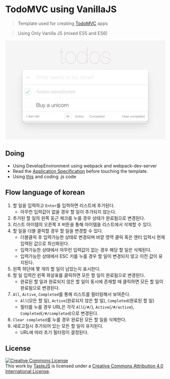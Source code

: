 # TodoMVC using VanillaJS

> Template used for creating [TodoMVC](http://todomvc.com) apps

> Using Only Vanilla JS (mixed ES5 and ES6)

![](https://github.com/tastejs/todomvc-app-css/raw/master/screenshot.png)


## Doing

- Using DevelopEnvironment using webpack and webpack-dev-server
- Read the [Application Specification](https://github.com/tastejs/todomvc/blob/master/app-spec.md) before touching the template.
- Using [this](https://github.com/tastejs/todomvc-app-template) and coding .js code


## Flow language of korean

1. 할 일을 입력하고 `Enter`를 입력하면 리스트에 추가된다.
   - 아무런 입력값이 없을 경우 할 일이 추가되지 않는다.
1. 추가된 할 일의 왼쪽 둥근 체크를 누를 경우 상태가 완료됨으로 변경된다.
1. 리스트 아이템의 오른쪽 X 버튼을 통해 아이템을 리스트에서 삭제할 수 있다.
1. 할 일을 더블 클릭할 경우 할 일을 변경할 수 있다.
   - 더블클릭 후 입력가능한 상태로 변경되며 바깥 영역 클릭 혹은 엔터 입력시 현재 입력된 값으로 최신화된다.
   - 입력가능한 상태에서 아무런 입력값이 없는 경우 해당 할 일은 삭제된다.
   - 입력가능한 상태에서 ESC 키를 누를 경우 할 일이 변경되지 않고 이전 값이 유지된다.
1. 왼쪽 하단에 몇 개의 할 일이 남았는지 표시한다.
1. 할 일 입력칸 왼쪽 화살표를 클릭하면 모든 할 일이 완료됨으로 변경된다.
   - 완료된 할 일과 완료되지 않은 할 일이 동시에 존재할 때 클릭하면 모든 할 일이 완료됨으로 변경된다.
1. `All`, `Active`, `Completed`를 통해 리스트를 필터링해서 보여준다.
   - `All`(모든 할 일), `Active`(완료되지 않은 할 일), `Completed`(완료된 할 일)
   - 필터를 누를 경우 URL은 각각 `All`(`/#/`), `Active`(`/#/active`), `Completed`(`/#/completed`)으로 변경된다.
1. `Clear completed`를 누를 경우 완료된 모든 할 일을 삭제한다.
1. 새로고침시 추가되어 있는 모든 할 일이 유지된다.
   - URL에 따라 초기 필터링이 결정된다.


## License

<a rel="license" href="http://creativecommons.org/licenses/by/4.0/deed.en_US"><img alt="Creative Commons License" style="border-width:0" src="http://i.creativecommons.org/l/by/4.0/80x15.png" /></a><br />This <span xmlns:dct="http://purl.org/dc/terms/" href="http://purl.org/dc/dcmitype/InteractiveResource" rel="dct:type">work</span> by <a xmlns:cc="http://creativecommons.org/ns#" href="http://sindresorhus.com" property="cc:attributionName" rel="cc:attributionURL">TasteJS</a> is licensed under a <a rel="license" href="http://creativecommons.org/licenses/by/4.0/deed.en_US">Creative Commons Attribution 4.0 International License</a>.
